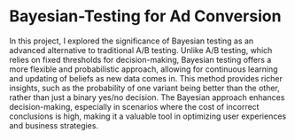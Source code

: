 # Bayesian-Testing for Ad Conversion


In this project, I explored the significance of Bayesian testing as an advanced alternative to traditional A/B testing. Unlike A/B testing, which relies on fixed thresholds for decision-making, Bayesian testing offers a more flexible and probabilistic approach, allowing for continuous learning and updating of beliefs as new data comes in. This method provides richer insights, such as the probability of one variant being better than the other, rather than just a binary yes/no decision. The Bayesian approach enhances decision-making, especially in scenarios where the cost of incorrect conclusions is high, making it a valuable tool in optimizing user experiences and business strategies.


